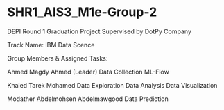 # SHR1_AIS3_M1e-Group-2

DEPI Round 1 Graduation Project Supervised by DotPy Company

Track Name: IBM Data Scence

Group Members & Assigned Tasks:

  Ahmed Magdy Ahmed (Leader)
    Data Collection
    ML-Flow
    
  Khaled Tarek Mohamed
    Data Exploration
    Data Analysis
    Data Visualization
    
  Modather Abdelmohsen Abdelmawgood
    Data Prediction
